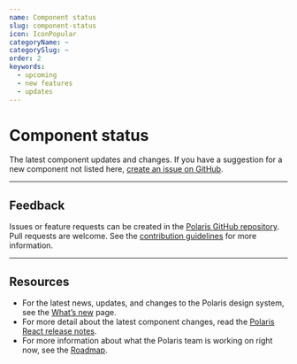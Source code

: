 ```yaml
---
name: Component status
slug: component-status
icon: IconPopular
categoryName: ~
categorySlug: ~
order: 2
keywords:
  - upcoming
  - new features
  - updates
---
```


# Component status

The latest component updates and changes. If you have a suggestion for a new
component not listed here,
[create an issue on GitHub](https://github.com/Shopify/polaris-react/issues/new?template=NEW_COMPONENT.md).

<!-- componentstatus -->

<!-- end -->

---

## Feedback

Issues or feature requests can be created in the [Polaris GitHub repository](https://github.com/Shopify/polaris-react/). Pull requests are welcome. See the [contribution guidelines](https://github.com/Shopify/polaris-react/blob/main/.github/CONTRIBUTING.md) for more information.

---

## Resources

- For the latest news, updates, and changes to the Polaris design system, see the [What’s new](/whats-new/whats-new) page.
- For more detail about the latest component changes, read the [Polaris React release notes](https://github.com/Shopify/polaris-react/releases).
- For more information about what the Polaris team is working on right now, see the [Roadmap](/whats-new/roadmap).
